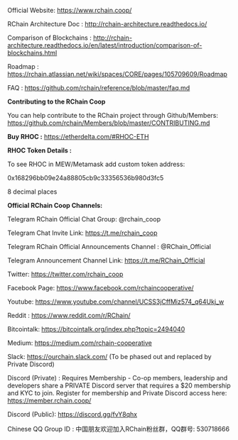 Official Website: https://www.rchain.coop/

RChain Architecture Doc : http://rchain-architecture.readthedocs.io/

Comparison of Blockchains : http://rchain-architecture.readthedocs.io/en/latest/introduction/comparison-of-blockchains.html

Roadmap : https://rchain.atlassian.net/wiki/spaces/CORE/pages/105709609/Roadmap

FAQ : https://github.com/rchain/reference/blob/master/faq.md

**Contributing to the RChain Coop**

You can help contribute to the RChain project through Github/Members: 
https://github.com/rchain/Members/blob/master/CONTRIBUTING.md

**Buy RHOC :**
https://etherdelta.com/#RHOC-ETH

**RHOC Token Details :**

To see RHOC in MEW/Metamask add custom token address: 

0x168296bb09e24a88805cb9c33356536b980d3fc5

8 decimal places

**Official RChain Coop Channels:**

Telegram RChain Official Chat Group: @rchain_coop

Telegram Chat Invite Link: https://t.me/rchain_coop

Telegram RChain Official Announcements Channel : @RChain_Official

Telegram Announcement Channel Link: https://t.me/RChain_Official

Twitter: https://twitter.com/rchain_coop

Facebook Page: https://www.facebook.com/rchaincooperative/

Youtube: https://www.youtube.com/channel/UCSS3jCffMiz574_q64Ukj_w

Reddit : https://www.reddit.com/r/RChain/

Bitcointalk: https://bitcointalk.org/index.php?topic=2494040

Medium: https://medium.com/rchain-cooperative

Slack: https://ourchain.slack.com/ (To be phased out and replaced by Private Discord)

Discord (Private) : Requires Membership - Co-op members, leadership and developers share a PRIVATE Discord server that requires a $20 membership and KYC to join. Register for membership and Private Discord access here: https://member.rchain.coop/

Discord (Public): https://discord.gg/fvY8qhx

Chinese QQ Group ID : 中国朋友欢迎加入RChain粉丝群，QQ群号: 530718666

